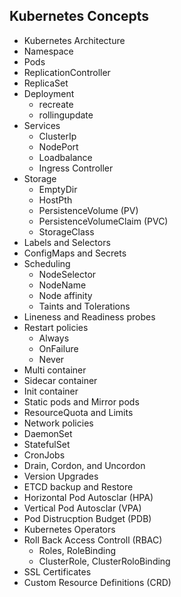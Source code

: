 ## Kubernetes Concepts
- Kubernetes Architecture
- Namespace
- Pods
- ReplicationController
- ReplicaSet
- Deployment
	- recreate
	- rollingupdate
- Services
	- ClusterIp
	- NodePort
	- Loadbalance
	- Ingress Controller
- Storage
	- EmptyDir
	- HostPth
	- PersistenceVolume (PV)
	- PersistenceVolumeClaim (PVC)
	- StorageClass
- Labels and Selectors
- ConfigMaps and Secrets
- Scheduling
	- NodeSelector
	- NodeName
	- Node affinity
	- Taints and Tolerations
- Lineness and Readiness probes	
- Restart policies
	- Always
	- OnFailure
	- Never
- Multi container 
- Sidecar container
- Init container	
- Static pods and Mirror pods
- ResourceQuota and Limits
- Network policies
- DaemonSet 
- StatefulSet
- CronJobs
- Drain, Cordon, and Uncordon
- Version Upgrades
- ETCD backup and Restore 
- Horizontal Pod Autosclar (HPA)
- Vertical Pod Autosclar (VPA)
- Pod Distrucption Budget (PDB)
- Kubernetes Operators
- Roll Back Access Controll (RBAC)
	- Roles, RoleBinding
	- ClusterRole, ClusterRoloBinding
- SSL Certificates
- Custom Resource Definitions (CRD)
  
